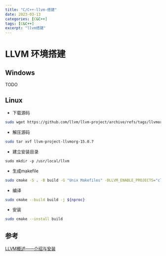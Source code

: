 ```yaml
---
title: "C/C++-llvm-搭建"
date: 2023-03-13
categories: [C&C++]
tags: [C&C++]
excerpt: "llvm搭建"
---
```


# LLVM 环境搭建

## Windows

TODO

## Linux

- 下载源码

```sh
sudo wget https://github.com/llvm/llvm-project/archive/refs/tags/llvmorg-15.0.7.tar.gz
```

- 解压源码

```sh
sudo tar xvf llvm-project-llvmorg-15.0.7
```

- 建立安装目录

```SH
sudo mkdir -p /usr/local/llvm
```

- 生成makefile

```sh
sudo cmake -S . -B build -G "Unix Makefiles" -DLLVM_ENABLE_PROJECTS="clang" -DLLVM_TARGETS_TO_BUILD=X86 -DCMAKE_BUILD_TYPE="Release" -DLLVM_INCLUDE_TESTS=OFF -DCMAKE_INSTALL_PREFIX="/usr/local/llvm"
```

- 编译

```sh
sudo cmake --build build -j ${nproc}
```

- 安装

```sh
sudo cmake --install build
```

## 参考

[LLVM概述——介绍与安装](https://zhuanlan.zhihu.com/p/102028114)